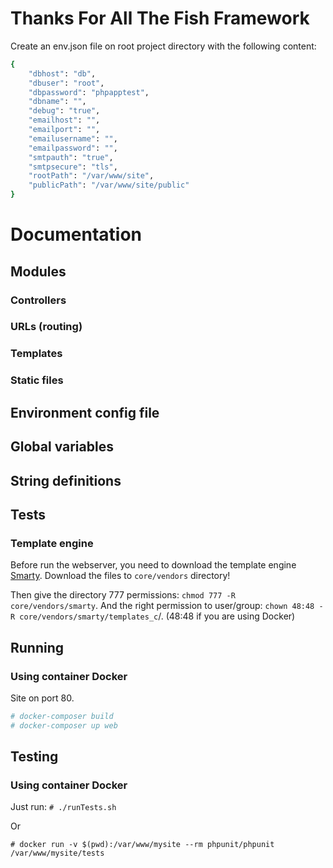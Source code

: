 # Thanks For All The Fish Framework

Create an env.json file on root project directory with the following content:

```sh
{
    "dbhost": "db",
    "dbuser": "root",
    "dbpassword": "phpapptest",
    "dbname": "",
    "debug": "true",
    "emailhost": "",
    "emailport": "",
    "emailusername": "",
    "emailpassword": "",
    "smtpauth": "true",
    "smtpsecure": "tls",
    "rootPath": "/var/www/site",
    "publicPath": "/var/www/site/public"
}
```

# Documentation

## Modules

### Controllers

### URLs (routing)

### Templates

### Static files

## Environment config file

## Global variables

## String definitions

## Tests

### Template engine

Before run the webserver, you need to download the template engine [Smarty](http://www.smarty.net).
Download the files to `core/vendors` directory!

Then give the directory 777 permissions: `chmod 777 -R core/vendors/smarty`.
And the right permission to user/group: `chown 48:48 -R core/vendors/smarty/templates_c`/. (48:48 if you are using Docker)


## Running

### Using container Docker

Site on port 80.

```sh
# docker-composer build
# docker-composer up web
```

## Testing

### Using container Docker

Just run: `# ./runTests.sh`

Or 

`# docker run -v $(pwd):/var/www/mysite --rm phpunit/phpunit /var/www/mysite/tests`